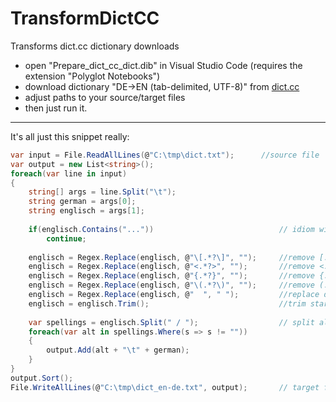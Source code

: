 # TransformDictCC
Transforms dict.cc dictionary downloads

- open "Prepare_dict_cc_dict.dib" in Visual Studio Code (requires the extension "Polyglot Notebooks")
- download dictionary "DE->EN (tab-delimited, UTF-8)" from [dict.cc](https://www1.dict.cc/translation_file_request.php?l=e)
- adjust paths to your source/target files
- then just run it.  

---

It's all just this snippet really:

```csharp
var input = File.ReadAllLines(@"C:\tmp\dict.txt");      //source file
var output = new List<string>();
foreach(var line in input)
{
    string[] args = line.Split("\t");
    string german = args[0];
    string englisch = args[1];
    
    if(englisch.Contains("..."))                            // idiom with wildcard is not searchable, so skip it
        continue;
    
    englisch = Regex.Replace(englisch, @"\[.*?\]", "");     //remove [...]
    englisch = Regex.Replace(englisch, @"<.*?>", "");       //remove <...>
    englisch = Regex.Replace(englisch, @"{.*?}", "");       //remove {...}
    englisch = Regex.Replace(englisch, @"\(.*?\)", "");     //remove (...)
    englisch = Regex.Replace(englisch, @"  ", " ");         //replace double-spaces
    englisch = englisch.Trim();                             //trim start/end spaces    
    
    var spellings = englisch.Split(" / ");                  // split alternative spellings
    foreach(var alt in spellings.Where(s => s != ""))
    {
        output.Add(alt + "\t" + german);
    }
}
output.Sort();
File.WriteAllLines(@"C:\tmp\dict_en-de.txt", output);       // target file
```
